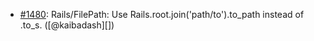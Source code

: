 - [#1480](https://github.com/rubocop/rubocop-rails/pull/1480): Rails/FilePath: Use Rails.root.join('path/to').to_path instead of .to_s. ([@kaibadash][])
